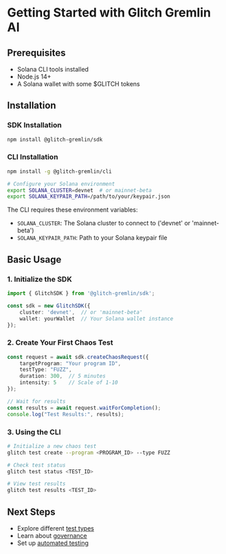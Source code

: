 # Getting Started with Glitch Gremlin AI

## Prerequisites
- Solana CLI tools installed
- Node.js 14+ 
- A Solana wallet with some $GLITCH tokens

## Installation

### SDK Installation
```bash
npm install @glitch-gremlin/sdk
```

### CLI Installation
```bash
npm install -g @glitch-gremlin/cli

# Configure your Solana environment
export SOLANA_CLUSTER=devnet  # or mainnet-beta
export SOLANA_KEYPAIR_PATH=/path/to/your/keypair.json
```

The CLI requires these environment variables:
- `SOLANA_CLUSTER`: The Solana cluster to connect to ('devnet' or 'mainnet-beta')
- `SOLANA_KEYPAIR_PATH`: Path to your Solana keypair file

## Basic Usage

### 1. Initialize the SDK
```typescript
import { GlitchSDK } from '@glitch-gremlin/sdk';

const sdk = new GlitchSDK({
    cluster: 'devnet',  // or 'mainnet-beta'
    wallet: yourWallet  // Your Solana wallet instance
});
```

### 2. Create Your First Chaos Test
```typescript
const request = await sdk.createChaosRequest({
    targetProgram: "Your program ID",
    testType: "FUZZ",
    duration: 300,  // 5 minutes
    intensity: 5    // Scale of 1-10
});

// Wait for results
const results = await request.waitForCompletion();
console.log("Test Results:", results);
```

### 3. Using the CLI
```bash
# Initialize a new chaos test
glitch test create --program <PROGRAM_ID> --type FUZZ

# Check test status
glitch test status <TEST_ID>

# View test results
glitch test results <TEST_ID>
```

## Next Steps
- Explore different [test types](./test-types.md)
- Learn about [governance](./governance.md)
- Set up [automated testing](./ci-cd.md)
